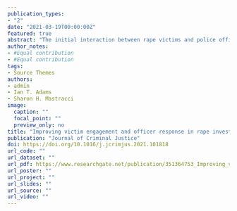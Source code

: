```yaml
---
publication_types:
- "2"
date: "2021-03-19T00:00:00Z"
featured: true
abstract: "The initial interaction between rape victims and police officers affects how cases progress through the criminal justice system. In one US state capitol, the police agency determined its initial response to rape victims was sub-par. Victim engagement was low, and officer-written reports often endorsed negative stereotypes about rape victims. A four-hour training to enhance police response was developed and implemented. Within four months, all sworn officers (n ~ 600) completed an in-person, four-hour training. We first test the effects of training on the percentage of rape victims who stay engaged in the investigative process following their initial contact with officers. We then use machine-learning-based text analysis of all written reports (77 pre-training, and 55 post-training cases) of initial contacts between officers and victims. Compared to the six months before training, victim engagement improved 32% in the post-training period. Written reports by officers also improved, with increased victim-supportive language and improved focus on victim services."
author_notes:
- #Equal contribution
- #Equal contribution
tags:
- Source Themes
authors:
- admin
- Ian T. Adams
- Sharon H. Mastracci
image: 
  caption: ""
  focal_point: ""
  preview_only: no
title: "Improving victim engagement and officer response in rape investigations: A longitudinal assessment of a brief training."
publication: "Journal of Criminal Justice"
doi: https://doi.org/10.1016/j.jcrimjus.2021.101818
url_code: ""
url_dataset: ""
url_pdf: https://www.researchgate.net/publication/351364753_Improving_victim_engagement_and_officer_response_in_rape_investigations_A_longitudinal_assessment_of_a_brief_training
url_poster: ""
url_project: ""
url_slides: ""
url_source: ""
url_video: ""
---
```


